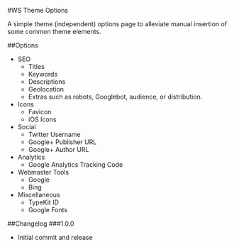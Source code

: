 #WS Theme Options

A simple theme (independent) options page to alleviate manual insertion of some common theme elements.

##Options

- SEO
    - Titles
    - Keywords
    - Descriptions
    - Geolocation
    - Extras such as robots, Googlebot, audience, or distribution.
- Icons
    - Favicon
    - iOS Icons
- Social
    - Twitter Username
    - Google+ Publisher URL
    - Google+ Author URL
- Analytics
    - Google Analytics Tracking Code
- Webmaster Tools
    - Google
    - Bing
- Miscellaneous
    - TypeKit ID
    - Google Fonts

##Changelog
###1.0.0
- Initial commit and release

